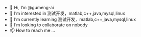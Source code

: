 - 👋 Hi, I’m @gumeng-ai
- 👀 I’m interested in 测试开发，matlab,c++,java,mysql,linux
- 🌱 I’m currently learning 测试开发，matlab,c++,java,mysql,linux
- 💞️ I’m looking to collaborate on nobody
- 📫 How to reach me ...

<!---
gumeng-ai/gumeng-ai is a ✨ special ✨ repository because its `README.md` (this file) appears on your GitHub profile.
You can click the Preview link to take a look at your changes.
--->
